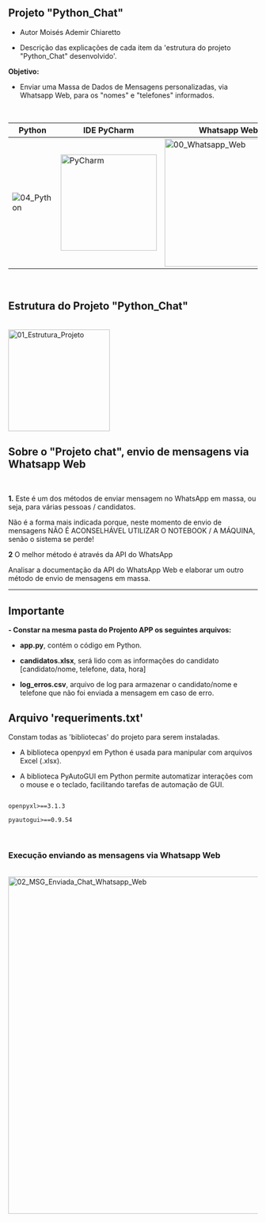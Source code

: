 ## Projeto "Python_Chat"

- Autor Moisés Ademir Chiaretto
  
- Descrição das explicações de cada item da 'estrutura do projeto "Python_Chat" desenvolvido'.

**Objetivo:**

- Enviar uma Massa de Dados de Mensagens personalizadas, via Whatsapp Web, para os "nomes" e "telefones" informados.


<br>

|Python           |IDE PyCharm              |Whatsapp Web          |HTML / CSS / JS  	|XPATH	  	|
|-----------------|-------------------------|----------------------|------------------|-----------|
| ![04_Python](https://github.com/moiseschiaretto/Python_MassadeDados/assets/84775466/85379dcd-9c54-435b-806c-3a32f9c3379a) | <img width="194" alt="PyCharm" src="https://github.com/moiseschiaretto/Python_MassadeDados/assets/84775466/3b559cdd-52a3-4d99-8c3a-bad81aaa7731"> | <img width="258" alt="00_Whatsapp_Web" src="https://github.com/moiseschiaretto/Python_Chat/assets/84775466/e073a334-293b-4d27-a759-024d32a78c27"> | <img width="236" alt="00_HTML_CSS_JS" src="https://github.com/moiseschiaretto/Python_MassadeDados/assets/84775466/950d0762-c8b2-4d30-9d6e-af34006b3ac9"> | <img width="142" alt="00_XPATH" src="https://github.com/moiseschiaretto/Python_MassadeDados/assets/84775466/c89d3bdd-4d14-4f43-ac2c-93d7382cafdc"> |

<br>

## Estrutura do Projeto "Python_Chat"
<br>

<img width="205" alt="01_Estrutura_Projeto" src="https://github.com/moiseschiaretto/Python_Chat/assets/84775466/a882a52a-2aee-402e-b871-b0147830d968">



## Sobre o "Projeto chat", envio de mensagens via Whatsapp Web
<br>

**1.** Este é um dos métodos de enviar mensagem no WhatsApp em massa, ou seja, para várias pessoas / candidatos.

Não é a forma mais indicada porque, neste momento de envio de mensagens NÃO É ACONSELHÁVEL UTILIZAR O NOTEBOOK / A MÁQUINA, senão o sistema se perde!

**2** O melhor método é através da API do WhatsApp

Analisar a documentação da API do WhatsApp Web e elaborar um outro método de envio de mensagens em massa.


****


## Importante

**- Constar na mesma pasta do Projento APP os seguintes arquivos:**

- **app.py**, contém o código em Python.

- **candidatos.xlsx**, será lido com as informações do candidato [candidato/nome, telefone, data, hora]

- **log_erros.csv**, arquivo de log para armazenar o candidato/nome e telefone que não foi enviada a mensagem em caso de erro.


## Arquivo 'requeriments.txt'

Constam todas as 'bibliotecas' do projeto para serem instaladas.

- A biblioteca openpyxl em Python é usada para manipular com arquivos Excel (.xlsx).

- A biblioteca PyAutoGUI em Python permite automatizar interações com o mouse e o teclado, facilitando tarefas de automação de GUI.

```

openpyxl>==3.1.3

pyautogui>==0.9.54

```
<br>

### Execução enviando as mensagens via Whatsapp Web
<br>

<img width="680" alt="02_MSG_Enviada_Chat_Whatsapp_Web" src="https://github.com/moiseschiaretto/Python_Chat/assets/84775466/cdf43452-0ffc-4c79-9d8e-20ff31e5999c">


<br>



